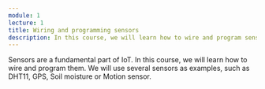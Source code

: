 ```yaml
---
module: 1
lecture: 1
title: Wiring and programming sensors
description: In this course, we will learn how to wire and program sensors.
---
```


Sensors are a fundamental part of IoT. In this course, we will learn how to wire and program them. We will use several sensors as examples, such as DHT11, GPS, Soil moisture or Motion sensor.
